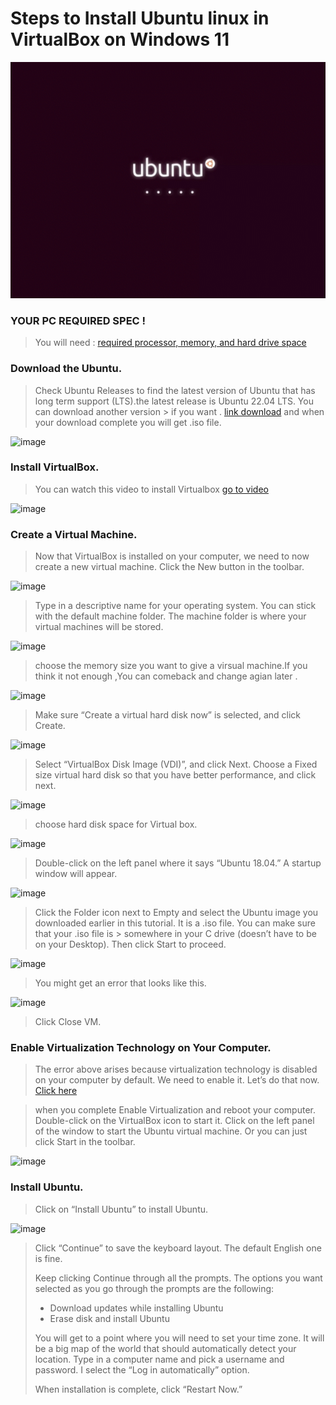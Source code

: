 # Steps to Install Ubuntu linux in VirtualBox on Windows 11

![ubuntuGif](images/Ubuntu_gif.gif)

### YOUR PC REQUIRED SPEC !
> You will need : [required processor, memory, and hard drive space](https://www.virtualbox.org/wiki/End-user_documentation)

### Download the Ubuntu.
> Check Ubuntu Releases to find the latest version of Ubuntu that has long term support (LTS).the latest release is Ubuntu 22.04 LTS. You can download another version > if you want . [link download](https://ubuntu.com/download/desktop) and when your download complete you will get .iso file. 

![image](https://user-images.githubusercontent.com/100128996/182571580-d308b973-498b-46d9-a6cd-03b629ebef69.png)

### Install VirtualBox.
> You can watch this video to install Virtualbox  [go to video](https://www.youtube.com/watch?v=b866-7Y_0KQ)
  
  ![image](https://user-images.githubusercontent.com/100128996/182576705-084aec64-ff56-4080-8c6f-596c7c00e450.png) 
  
### Create a Virtual Machine.
> Now that VirtualBox is installed on your computer, we need to now create a new virtual machine.
> Click the New button in the toolbar.

![image](https://user-images.githubusercontent.com/100128996/182580219-5cea5e59-11fa-46d4-b549-bc5be926bf9c.png)

> Type in a descriptive name for your operating system. You can stick with the default machine folder. The machine folder is where your virtual machines will be stored.

![image](https://user-images.githubusercontent.com/100128996/182580574-327b5a9a-88e4-4814-b22c-bb3154987a49.png)

> choose the memory size you want to give a virsual machine.If you think it not enough ,You can comeback and change agian later .

![image](https://user-images.githubusercontent.com/100128996/182581047-78fead17-a086-4abe-8b7f-aba93a2a1edc.png)

> Make sure “Create a virtual hard disk now” is selected, and click Create.

![image](https://user-images.githubusercontent.com/100128996/182582111-765f5442-cdb4-4eea-9a37-6c2e1f6a736f.png)

> Select “VirtualBox Disk Image (VDI)”, and click Next.
> Choose a Fixed size virtual hard disk so that you have better performance, and click next.

![image](https://user-images.githubusercontent.com/100128996/182582838-760ab49e-3e30-4294-a61f-3d0eedeb34df.png)

> choose hard disk space for Virtual box.

![image](https://user-images.githubusercontent.com/100128996/182583125-43bcc550-dc82-4425-9d22-3e1d7b5f88d0.png)

> Double-click on the left panel where it says “Ubuntu 18.04.” A startup window will appear.

![image](https://user-images.githubusercontent.com/100128996/182583746-f0903f07-ff20-452c-8fb9-b81a56a473ab.png)

> Click the Folder icon next to Empty and select the Ubuntu image you downloaded earlier in this tutorial. It is a .iso file. You can make sure that your .iso file is > somewhere in your C drive (doesn’t have to be on your Desktop). Then click Start to proceed.

![image](https://user-images.githubusercontent.com/100128996/182597175-5fea75fa-e4c4-4dd3-9084-bb383a3d6ed0.png)

> You might get an error that looks like this.

![image](https://user-images.githubusercontent.com/100128996/182603151-cf9319c7-d18d-4f16-8d56-a1f045f81608.png)

> Click Close VM.

### Enable Virtualization Technology on Your Computer.
> The error above arises because virtualization technology is disabled on your computer by default. We need to enable it. Let’s do that now.
[Click here](https://www.youtube.com/watch?v=UMo-is3fjPI)

> when you complete Enable Virtualization and reboot your computer.
> Double-click on the VirtualBox icon to start it.
> Click on the left panel of the window to start the Ubuntu virtual machine. Or you can just click Start in the toolbar.

![image](https://user-images.githubusercontent.com/100128996/182602875-80f50355-9d29-4598-a1f2-67beef6f4035.png)

### Install Ubuntu.
> Click on “Install Ubuntu” to install Ubuntu.

![image](https://user-images.githubusercontent.com/100128996/182602685-669ddc97-4b95-4ac0-92ef-0a1692c4cfad.png)

> Click “Continue” to save the keyboard layout. The default English one is fine.
>
> Keep clicking Continue through all the prompts. The options you want selected as you go through the prompts are the following:
>
> * Download updates while installing Ubuntu
> * Erase disk and install Ubuntu
>
> You will get to a point where you will need to set your time zone. It will be a big map of the world that should automatically detect your location.
> Type in a computer name and pick a username and password. I select the “Log in automatically” option.
>
> When installation is complete, click “Restart Now.”












